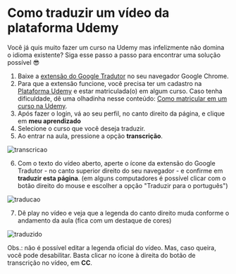 # Como traduzir um vídeo da plataforma Udemy 

Você já quis muito  fazer um  curso na Udemy mas infelizmente não domina o idioma existente? Siga esse passo a passo para encontrar uma solução possível  😎


1. Baixe a [extensão do Google Tradutor](https://chrome.google.com/webstore/detail/google-translate/aapbdbdomjkkjkaonfhkkikfgjllcleb/related) no seu navegador Google Chrome.
2. Para que a extensão funcione, você precisa ter um cadastro na [Plataforma Udemy](https://www.udemy.com) e estar matriculada(o) em algum curso. Caso tenha dificuldade, dê uma olhadinha nesse conteúdo: [Como matricular em um curso na Udemy](https://support.udemy.com/hc/pt/sections/206458408-Adquirir-um-curso).
3. Após fazer o login, vá ao seu perfil, no canto direito da página, e clique em **meu aprendizado**
4. Selecione o curso que você deseja traduzir.
5. Ao entrar na aula, pressione a opção **transcrição**.

![transcricao](https://github.com/Sherillyn/portifolio/blob/main/assets/transcricao.png)

6. Com o texto do vídeo aberto, aperte o ícone da extensão do Google Tradutor - no canto superior direito do seu navegador - e confirme em **traduzir esta página**. (em alguns computadores é possível clicar com o botão direito do mouse e escolher a opção "Traduzir para o português")

![traducao](https://github.com/Sherillyn/portifolio/blob/main/assets/traducao.png)

7. Dê play no vídeo e veja que a legenda do canto direito muda conforme o andamento da aula (fica com um destaque de cores)

![traduzido](https://github.com/Sherillyn/portifolio/blob/main/assets/traduzido.png)
 
 Obs.: não é possível editar a legenda oficial do vídeo. Mas, caso queira, você pode desabilitar. Basta clicar no ícone à direita do botão de transcrição no vídeo, em **CC**.
 
